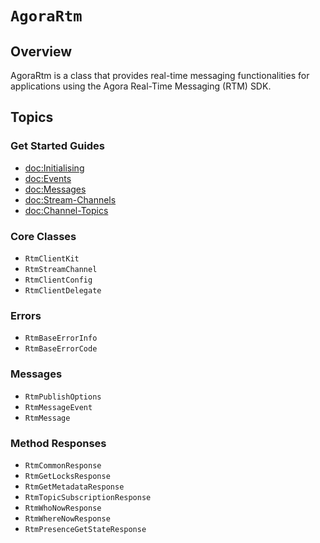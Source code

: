 # ``AgoraRtm``

## Overview

AgoraRtm is a class that provides real-time messaging functionalities for applications using the Agora Real-Time Messaging (RTM) SDK.

## Topics

### Get Started Guides

- <doc:Initialising>
- <doc:Events>
- <doc:Messages>
- <doc:Stream-Channels>
- <doc:Channel-Topics>

### Core Classes

- ``RtmClientKit``
- ``RtmStreamChannel``
- ``RtmClientConfig``
- ``RtmClientDelegate``

### Errors

- ``RtmBaseErrorInfo``
- ``RtmBaseErrorCode``

### Messages

- ``RtmPublishOptions``
- ``RtmMessageEvent``
- ``RtmMessage``

### Method Responses

- ``RtmCommonResponse``
- ``RtmGetLocksResponse``
- ``RtmGetMetadataResponse``
- ``RtmTopicSubscriptionResponse``
- ``RtmWhoNowResponse``
- ``RtmWhereNowResponse``
- ``RtmPresenceGetStateResponse``

